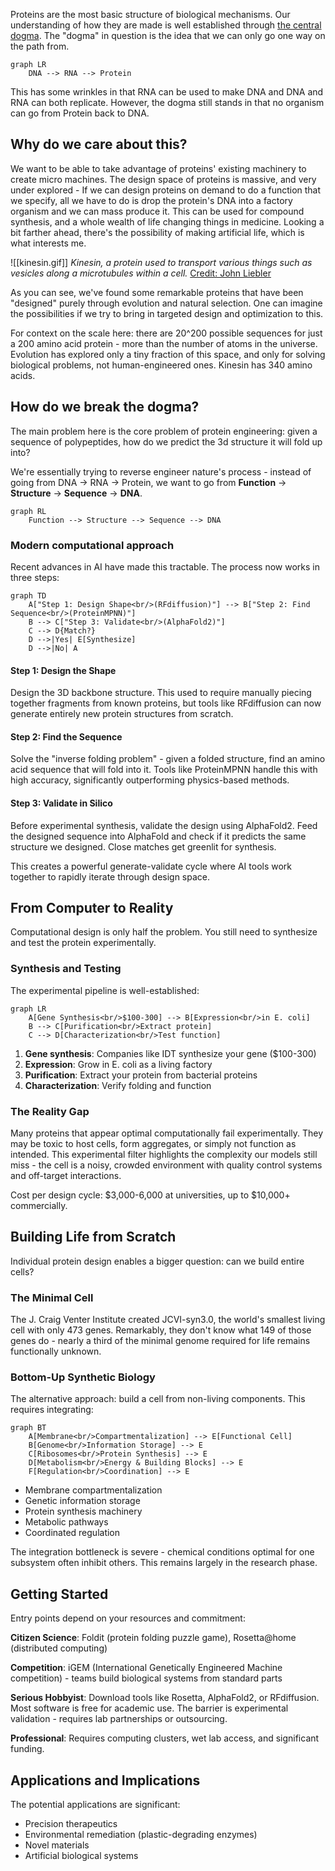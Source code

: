 Proteins are the most basic structure of biological mechanisms. Our understanding of how they are made is well established through [the central dogma](https://en.wikipedia.org/wiki/Central_dogma_of_molecular_biology). The "dogma" in question is the idea that we can only go one way on the path from.
```mermaid
graph LR
	DNA --> RNA --> Protein
```
This has some wrinkles in that RNA can be used to make DNA and DNA and RNA can both replicate. However, the dogma still stands in that no organism can go from Protein back to DNA. 

## Why do we care about this? 
We want to be able to take advantage of proteins' existing machinery to create micro machines. The design space of proteins is massive, and very under explored - If we can design proteins on demand to do a function that we specify, all we have to do is drop the protein's DNA into a factory organism and we can mass produce it. This can be used for compound synthesis, and a whole wealth of life changing things in medicine. Looking a bit farther ahead, there's the possibility of making artificial life, which is what interests me.


![[kinesin.gif]]
*Kinesin, a protein used to transport various things such as vesicles along a microtubules within a cell.* [Credit: John Liebler](https://www.artofthecell.com/well-you-can-tell-by-the-way-i-use-my-walk/)

As you can see, we've found some remarkable proteins that have been "designed" purely through evolution and natural selection. One can imagine the possibilities if we try to bring in targeted design and optimization to this.

For context on the scale here: there are 20^200 possible sequences for just a 200 amino acid protein - more than the number of atoms in the universe. Evolution has explored only a tiny fraction of this space, and only for solving biological problems, not human-engineered ones. Kinesin has 340 amino acids.

## How do we break the dogma?
The main problem here is the core problem of protein engineering: given a sequence of polypeptides, how do we predict the 3d structure it will fold up into?

We're essentially trying to reverse engineer nature's process - instead of going from DNA → RNA → Protein, we want to go from **Function** → **Structure** → **Sequence** → **DNA**.

```mermaid
graph RL
	Function --> Structure --> Sequence --> DNA
```

### Modern computational approach
Recent advances in AI have made this tractable. The process now works in three steps:

```mermaid
graph TD
	A["Step 1: Design Shape<br/>(RFdiffusion)"] --> B["Step 2: Find Sequence<br/>(ProteinMPNN)"]
	B --> C["Step 3: Validate<br/>(AlphaFold2)"]
	C --> D{Match?}
	D -->|Yes| E[Synthesize]
	D -->|No| A
```

#### Step 1: Design the Shape
Design the 3D backbone structure. This used to require manually piecing together fragments from known proteins, but tools like RFdiffusion can now generate entirely new protein structures from scratch.

#### Step 2: Find the Sequence
Solve the "inverse folding problem" - given a folded structure, find an amino acid sequence that will fold into it. Tools like ProteinMPNN handle this with high accuracy, significantly outperforming physics-based methods.

#### Step 3: Validate in Silico
Before experimental synthesis, validate the design using AlphaFold2. Feed the designed sequence into AlphaFold and check if it predicts the same structure we designed. Close matches get greenlit for synthesis.

This creates a powerful generate-validate cycle where AI tools work together to rapidly iterate through design space.

## From Computer to Reality
Computational design is only half the problem. You still need to synthesize and test the protein experimentally.

### Synthesis and Testing
The experimental pipeline is well-established:

```mermaid
graph LR
	A[Gene Synthesis<br/>$100-300] --> B[Expression<br/>in E. coli]
	B --> C[Purification<br/>Extract protein]
	C --> D[Characterization<br/>Test function]
```

1. **Gene synthesis**: Companies like IDT synthesize your gene ($100-300)
2. **Expression**: Grow in E. coli as a living factory
3. **Purification**: Extract your protein from bacterial proteins
4. **Characterization**: Verify folding and function

### The Reality Gap
Many proteins that appear optimal computationally fail experimentally. They may be toxic to host cells, form aggregates, or simply not function as intended. This experimental filter highlights the complexity our models still miss - the cell is a noisy, crowded environment with quality control systems and off-target interactions.

Cost per design cycle: $3,000-6,000 at universities, up to $10,000+ commercially.

## Building Life from Scratch
Individual protein design enables a bigger question: can we build entire cells?

### The Minimal Cell
The J. Craig Venter Institute created JCVI-syn3.0, the world's smallest living cell with only 473 genes. Remarkably, they don't know what 149 of those genes do - nearly a third of the minimal genome required for life remains functionally unknown.

### Bottom-Up Synthetic Biology
The alternative approach: build a cell from non-living components. This requires integrating:

```mermaid
graph BT
	A[Membrane<br/>Compartmentalization] --> E[Functional Cell]
	B[Genome<br/>Information Storage] --> E
	C[Ribosomes<br/>Protein Synthesis] --> E
	D[Metabolism<br/>Energy & Building Blocks] --> E
	F[Regulation<br/>Coordination] --> E
```

- Membrane compartmentalization
- Genetic information storage
- Protein synthesis machinery
- Metabolic pathways
- Coordinated regulation

The integration bottleneck is severe - chemical conditions optimal for one subsystem often inhibit others. This remains largely in the research phase.

## Getting Started
Entry points depend on your resources and commitment:

**Citizen Science**: Foldit (protein folding puzzle game), Rosetta@home (distributed computing)

**Competition**: iGEM (International Genetically Engineered Machine competition) - teams build biological systems from standard parts

**Serious Hobbyist**: Download tools like Rosetta, AlphaFold2, or RFdiffusion. Most software is free for academic use. The barrier is experimental validation - requires lab partnerships or outsourcing.

**Professional**: Requires computing clusters, wet lab access, and significant funding.

## Applications and Implications
The potential applications are significant:
- Precision therapeutics
- Environmental remediation (plastic-degrading enzymes)
- Novel materials
- Artificial biological systems
